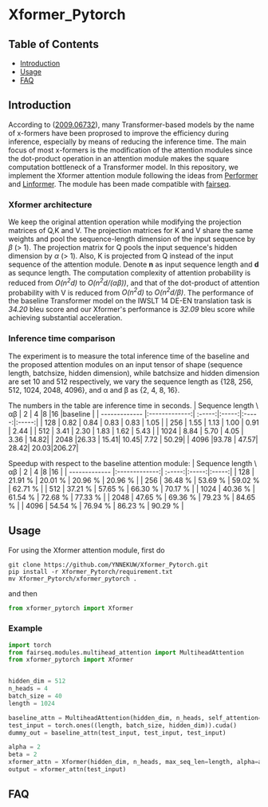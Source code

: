 # Xformer_Pytorch

## Table of Contents
- [Introduction](#Introduction)
- [Usage](#Usage)
- [FAQ](#FAQ)

## Introduction
According to ([2009.06732](https://arxiv.org/abs/2009.06732)), many Transformer-based models by the name of x-formers have been proprosed to improve the efficiency during inference, especially by means of reducing the inference time. The main focus of most x-formers is the modification of the attention modules since the dot-product operation in an attention module makes the square computation bottleneck of a Transformer model. In this repository, we implement the Xformer attention module following the ideas from [Performer](https://arxiv.org/abs/2009.14794) and [Linformer](https://arxiv.org/abs/2006.04768). The module has been made compatible with [fairseq](https://github.com/pytorch/fairseq).
### Xformer architecture
We keep the original attention operation while modifying the projection matrices of Q,K and V. The projection matrices for K and V share the same weights and pool the sequence-length dimension of the input sequence by <em>β</em> (> 1). The projection matrix for Q pools the input sequence's hidden dimension by <em>α</em> (> 1). Also, K is projected from Q instead of the input sequence of the attention module. Denote **n** as input sequence length and **d** as sequnce length. The computation complexity of attention probability is reduced from <em>O(n<sup>2</sup>d)</em> to <em>O(n<sup>2</sup>d/(αβ))</em>, and that of the dot-product of attention probability with V is reduced from <em>O(n<sup>2</sup>d)</em> to <em>O(n<sup>2</sup>d/β)</em>.
The performance of the baseline Transformer model on the IWSLT 14 DE-EN translation task is <em>34.20</em> bleu score and our Xformer's performance is <em>32.09</em> bleu score while achieving substantial acceleration.
### Inference time comparison
The experiment is to measure the total inference time of the baseline and the proposed attention modules on an input tensor of shape (sequence length, batchsize, hidden dimension), while batchsize and hidden dimension are set 10 and 512 respectively, we vary the sequence length as {128, 256, 512, 1024, 2048, 4096}, and α and β as {2, 4, 8, 16}. 

The numbers in the table are inference time  in seconds.
| Sequence length \\ αβ | 2 | 4  |8  |16  |baseline  |
| ------------- |:-------------:| :-----:|:-----:|:-----:|:-----:|
| 128        | 0.82 | 0.84 | 0.83 | 0.83 | 1.05 |
| 256        | 1.55 | 1.13 | 1.00 | 0.91 | 2.44 |
| 512        | 3.41 | 2.30 | 1.83 | 1.62 | 5.43 |
| 1024       | 8.84 | 5.70 | 4.05 | 3.36 | 14.82|
| 2048       |26.33 | 15.41| 10.45| 7.72 | 50.29|
| 4096       |93.78 | 47.57| 28.42| 20.03|206.27|

Speedup with respect to the baseline attention module:
| Sequence length \\ αβ | 2 | 4  |8  |16  |
| ------------- |:-------------:| :-----:|:-----:|:-----:|
| 128        | 21.91 % | 20.01 % | 20.96 % | 20.96 % |
| 256        | 36.48 % | 53.69 % | 59.02 % | 62.71 % |
| 512        | 37.21 % | 57.65 % | 66.30 % | 70.17 % |
| 1024       | 40.36 % | 61.54 % | 72.68 % | 77.33 % |
| 2048       | 47.65 % | 69.36 % | 79.23 % | 84.65 % |
| 4096       | 54.54 % | 76.94 % | 86.23 % | 90.29 % |
## Usage
For using the Xformer attention module, first do
```
git clone https://github.com/YNNEKUW/Xformer_Pytorch.git
pip install -r Xformer_Pytorch/requirement.txt
mv Xformer_Pytorch/xformer_pytorch .
```
and then
```python
from xformer_pytorch import Xformer
```
### Example
```python
import torch
from fairseq.modules.multihead_attention import MultiheadAttention
from xformer_pytorch import Xformer


hidden_dim = 512
n_heads = 4
batch_size = 40
length = 1024

baseline_attn = MultiheadAttention(hidden_dim, n_heads, self_attention=True).cuda()
test_input = torch.ones((length, batch_size, hidden_dim)).cuda()
dummy_out = baseline_attn(test_input, test_input, test_input)

alpha = 2
beta = 2
xformer_attn = Xformer(hidden_dim, n_heads, max_seq_len=length, alpha=alpha, beta=beta).cuda()
output = xformer_attn(test_input)
```

## FAQ
